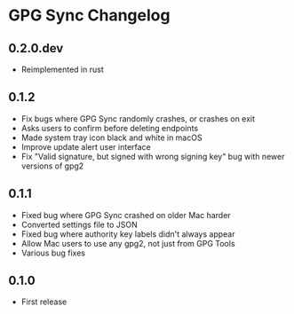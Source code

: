 # GPG Sync Changelog

## 0.2.0.dev

* Reimplemented in rust

## 0.1.2

* Fix bugs where GPG Sync randomly crashes, or crashes on exit
* Asks users to confirm before deleting endpoints
* Made system tray icon black and white in macOS
* Improve update alert user interface
* Fix "Valid signature, but signed with wrong signing key" bug with newer versions of gpg2

## 0.1.1

* Fixed bug where GPG Sync crashed on older Mac harder
* Converted settings file to JSON
* Fixed bug where authority key labels didn't always appear
* Allow Mac users to use any gpg2, not just from GPG Tools
* Various bug fixes

## 0.1.0

* First release

